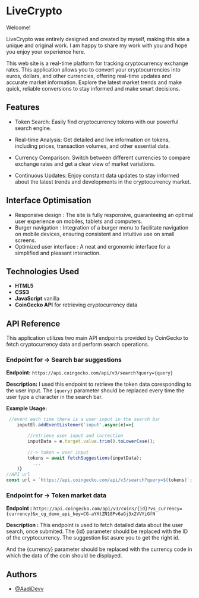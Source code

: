 # LiveCrypto

Welcome!

LiveCrypto was entirely designed and created by myself, making this site a unique and original work.
I am happy to share my work with you and hope you enjoy your experience here.

This web site is a real-time platform for tracking cryptocurrency exchange rates. This application allows you to convert your cryptocurrencies into euros, dollars, and other currencies, offering real-time updates and accurate market information. Explore the latest market trends and make quick, reliable conversions to stay informed and make smart decisions.



## Features

- Token Search: Easily find cryptocurrency tokens with our powerful search engine.
- Real-time Analysis: Get detailed and live information on tokens, including prices, transaction volumes, and other essential data.
 
- Currency Comparison: Switch between different currencies to compare exchange rates and get a clear view of market variations.
- Continuous Updates: Enjoy constant data updates to stay informed about the latest trends and developments in the cryptocurrency market.
## Interface Optimisation
- Responsive design : The site is fully responsive, guaranteeing an optimal user experience on mobiles, tablets and computers.
- Burger navigation : Integration of a burger menu to facilitate navigation on mobile devices, ensuring consistent and intuitive use on small screens.
- Optimized user interface : A neat and ergonomic interface for a simplified and pleasant interaction.
## Technologies Used

- **HTML5**
- **CSS3**
- **JavaScript** vanilla
- **CoinGecko API** for retrieving cryptocurrency data
## API Reference

This application utilizes two main API endpoints provided by CoinGecko to fetch cryptocurrency data and perform search operations.

### Endpoint for -> Search bar suggestions
**Endpoint:** `https://api.coingecko.com/api/v3/search?query={query}`

**Description:** I used this endpoint to retrieve the token data coresponding to the user input. The `{query}` parameter should be replaced every time the user type a character in the search bar.

**Example Usage:**
```javascript
 //event each time there is a user input in the search bar 
    inputEl.addEventListener('input',async(e)=>{

        //retrieve user input and correction
        inputData = e.target.value.trim().toLowerCase();
           
        //-> token = user input
        tokens = await fetchSuggestions(inputData);
          ...
    )}
//API url    
const url = `https://api.coingecko.com/api/v3/search?query=${tokens}`;
```

### Endpoint for -> Token market data 
**Endpoint :** `https://api.coingecko.com/api/v3/coins/{id}?vs_currency={currency}&x_cg_demo_api_key=CG-aYXtZN18Pv6aGj3x2VVYiGfN`

**Description :** This endpoint is used to fetch detailed data about the user search, once submited. The {id} parameter should be replaced with the ID of the cryptocurrency. The suggestion list asure you to get the right id.

And the {currency} parameter should be replaced with the currency code in which the data of the coin should be displayed.
## Authors

- [@AadiDevv](https://www.github.com/AadiDevv)
